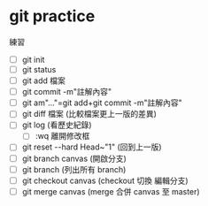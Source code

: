# git practice

練習

- [ ] git init
- [ ] git status
- [ ] git add 檔案
- [ ] git commit -m"註解內容"
- [ ] git am"..."=git add+git commit -m"註解內容"
- [ ] git diff 檔案 (比較檔案更上一版的差異)
- [ ] git log (看歷史紀錄)
	- [ ] :wq 離開修改框
- [ ] git reset --hard Head~"1" (回到上一版)
- [ ] git branch canvas (開啟分支)
- [ ] git branch (列出所有  branch)
- [ ] git checkout canvas (checkout 切換 編輯分支)
- [ ] git merge canvas  (merge  合併  canvas 至 master)
